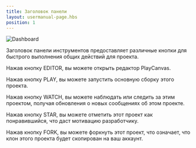 ```yaml
---
title: Заголовок панели
layout: usermanual-page.hbs
position: 1
---
```


![Dashboard][1]

Заголовок панели инструментов предоставляет различные кнопки для быстрого выполнения общих действий для проекта.

Нажав кнопку EDITOR, вы можете открыть редактор PlayCanvas.

Нажав кнопку PLAY, вы можете запустить основную сборку этого проекта.

Нажав кнопку WATCH, вы можете наблюдать или следить за этим проектом, получая обновления о новых сообщениях об этом проекте.

Нажав кнопку STAR, вы можете отметить этот проект как понравившийся, что даст мотивацию разработчику.

Нажав кнопку FORK, вы можете форкнуть этот проект, что означает, что клон этого проекта будет скопирован на ваш аккаунт.

[1]: /images/platform/dashboard_header.jpg
